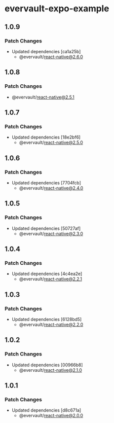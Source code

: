# evervault-expo-example

## 1.0.9

### Patch Changes

- Updated dependencies [ca1a25b]
  - @evervault/react-native@2.6.0

## 1.0.8

### Patch Changes

- @evervault/react-native@2.5.1

## 1.0.7

### Patch Changes

- Updated dependencies [18e2bf6]
  - @evervault/react-native@2.5.0

## 1.0.6

### Patch Changes

- Updated dependencies [7704fcb]
  - @evervault/react-native@2.4.0

## 1.0.5

### Patch Changes

- Updated dependencies [50727af]
  - @evervault/react-native@2.3.0

## 1.0.4

### Patch Changes

- Updated dependencies [4c4ea2e]
  - @evervault/react-native@2.2.1

## 1.0.3

### Patch Changes

- Updated dependencies [6128bd5]
  - @evervault/react-native@2.2.0

## 1.0.2

### Patch Changes

- Updated dependencies [00966b8]
  - @evervault/react-native@2.1.0

## 1.0.1

### Patch Changes

- Updated dependencies [d8c671a]
  - @evervault/react-native@2.0.0
